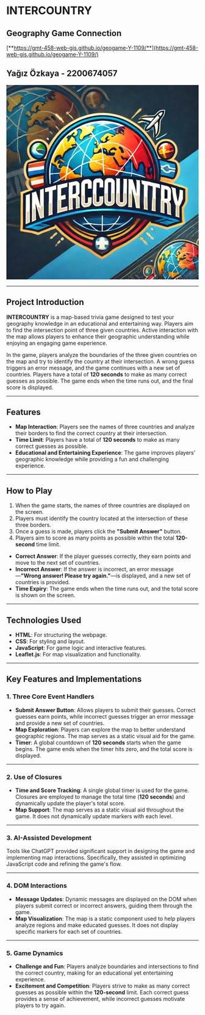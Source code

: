 # INTERCOUNTRY

## **Geography Game Connection**  
[**https://gmt-458-web-gis.github.io/geogame-Y-1109/**](https://gmt-458-web-gis.github.io/geogame-Y-1109/)

## **Yağız Özkaya - 2200674057**

![Game Logo](https://github.com/GMT-458-Web-GIS/geogame-Y-1109/raw/main/img.png)

---

## **Project Introduction**

**INTERCOUNTRY** is a map-based trivia game designed to test your geography knowledge in an educational and entertaining way. Players aim to find the intersection point of three given countries. Active interaction with the map allows players to enhance their geographic understanding while enjoying an engaging game experience.

In the game, players analyze the boundaries of the three given countries on the map and try to identify the country at their intersection. A wrong guess triggers an error message, and the game continues with a new set of countries. Players have a total of **120 seconds** to make as many correct guesses as possible. The game ends when the time runs out, and the final score is displayed.

---

## **Features**

- **Map Interaction**: Players see the names of three countries and analyze their borders to find the correct country at their intersection.
- **Time Limit**: Players have a total of **120 seconds** to make as many correct guesses as possible.
- **Educational and Entertaining Experience**: The game improves players’ geographic knowledge while providing a fun and challenging experience.

---

## **How to Play**

1. When the game starts, the names of three countries are displayed on the screen.
2. Players must identify the country located at the intersection of these three borders.
3. Once a guess is made, players click the **"Submit Answer"** button.
4. Players aim to score as many points as possible within the total **120-second** time limit.

- **Correct Answer**: If the player guesses correctly, they earn points and move to the next set of countries.
- **Incorrect Answer**: If the answer is incorrect, an error message—**"Wrong answer! Please try again."**—is displayed, and a new set of countries is provided.
- **Time Expiry**: The game ends when the time runs out, and the total score is shown on the screen.

---

## **Technologies Used**

- **HTML**: For structuring the webpage.
- **CSS**: For styling and layout.
- **JavaScript**: For game logic and interactive features.
- **Leaflet.js**: For map visualization and functionality.

---

## **Key Features and Implementations**

### **1. Three Core Event Handlers**

- **Submit Answer Button**: Allows players to submit their guesses. Correct guesses earn points, while incorrect guesses trigger an error message and provide a new set of countries.
- **Map Exploration**: Players can explore the map to better understand geographic regions. The map serves as a static visual aid for the game.
- **Timer**: A global countdown of **120 seconds** starts when the game begins. The game ends when the timer hits zero, and the total score is displayed.

---

### **2. Use of Closures**

- **Time and Score Tracking**: A single global timer is used for the game. Closures are employed to manage the total time (**120 seconds**) and dynamically update the player's total score.
- **Map Support**: The map serves as a static visual aid throughout the game. It does not dynamically update markers with each level.

---

### **3. AI-Assisted Development**

Tools like ChatGPT provided significant support in designing the game and implementing map interactions. Specifically, they assisted in optimizing JavaScript code and refining the game's flow.

---

### **4. DOM Interactions**

- **Message Updates**: Dynamic messages are displayed on the DOM when players submit correct or incorrect answers, guiding them through the game.
- **Map Visualization**: The map is a static component used to help players analyze regions and make educated guesses. It does not display specific markers for each set of countries.

---

### **5. Game Dynamics**

- **Challenge and Fun**: Players analyze boundaries and intersections to find the correct country, making for an educational yet entertaining experience.
- **Excitement and Competition**: Players strive to make as many correct guesses as possible within the **120-second** limit. Each correct guess provides a sense of achievement, while incorrect guesses motivate players to try again.
